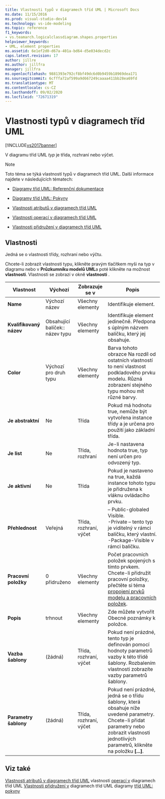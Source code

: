 ```yaml
---
title: Vlastnosti typů v diagramech tříd UML | Microsoft Docs
ms.date: 11/15/2016
ms.prod: visual-studio-dev14
ms.technology: vs-ide-modeling
ms.topic: reference
f1_keywords:
- vs.teamarch.logicalclassdiagram.shapes.properties
helpviewer_keywords:
- UML, element properties
ms.assetid: 6e1ef2d0-d67a-401a-bd64-d5e034decd2c
caps.latest.revision: 17
author: jillre
ms.author: jillfra
manager: jillfra
ms.openlocfilehash: 9881393e792cf8bf49dc6d0b9459b18969dea171
ms.sourcegitcommit: 6cfffa72af599a9d667249caaaa411bb28ea69fd
ms.translationtype: MT
ms.contentlocale: cs-CZ
ms.lasthandoff: 09/02/2020
ms.locfileid: "72671319"
---
```

# <a name="properties-of-types-on-uml-class-diagrams"></a>Vlastnosti typů v diagramech tříd UML
[!INCLUDE[vs2017banner](../includes/vs2017banner.md)]

V diagramu tříd UML *typ* je třída, rozhraní nebo výčet.

> [!NOTE]
> Toto téma se týká vlastností typů v diagramech tříd UML. Další informace najdete v následujících tématech:

- [Diagramy tříd UML: Referenční dokumentace](../modeling/uml-class-diagrams-reference.md)

- [Diagramy tříd UML: Pokyny](../modeling/uml-class-diagrams-guidelines.md)

- [Vlastnosti atributů v diagramech tříd UML](../modeling/properties-of-attributes-on-uml-class-diagrams.md)

- [Vlastnosti operací v diagramech tříd UML](../modeling/properties-of-operations-on-uml-class-diagrams.md)

- [Vlastnosti přidružení v diagramech tříd UML](../modeling/properties-of-associations-on-uml-class-diagrams.md)

## <a name="properties"></a>Vlastnosti
 Jedná se o vlastnosti třídy, rozhraní nebo výčtu.

 Chcete-li zobrazit vlastnosti typu, klikněte pravým tlačítkem myši na typ v diagramu nebo v **Průzkumníku modelů UML**a poté klikněte na možnost **vlastnosti**. Vlastnosti se zobrazí v okně **vlastnosti** .

|**Vlastnost**|**Výchozí**|Zobrazuje se v|Popis|
|------------------|-----------------|----------------|-----------------|
|**Name**|Výchozí název|Všechny elementy|Identifikuje element.|
|**Kvalifikovaný název**|Obsahující balíček:: název typu|Všechny elementy|Identifikuje element jedinečně. Předpona s úplným názvem balíčku, který jej obsahuje.|
|**Color**|Výchozí pro druh typu|Všechny elementy|Barva tohoto obrazce Na rozdíl od ostatních vlastností to není vlastnost podkladového prvku modelu. Různá zobrazení stejného typu mohou mít různé barvy.|
|**Je abstraktní**|Ne|Třída|Pokud má hodnotu true, nemůže být vytvořena instance třídy a je určena pro použití jako základní třída.|
|**Je list**|Ne|Třída, rozhraní|Je-li nastavena hodnota true, typ není určen pro odvozený typ.|
|**Je aktivní**|Ne|Třída|Pokud je nastaveno na true, každá instance tohoto typu je přidružena k vláknu ovládacího prvku.|
|**Přehlednost**|Veřejná|Třída, rozhraní, výčet|– Public-globaled Visible.<br />-Private – tento typ je viditelný v rámci balíčku, který vlastní.<br />-Package-Visible v rámci balíčku.|
|**Pracovní položky**|0 přidruženo|Všechny elementy|Počet pracovních položek spojených s tímto prvkem. Chcete-li přidružit pracovní položky, přečtěte si téma [propojení prvků modelu a pracovních položek](../modeling/link-model-elements-and-work-items.md).|
|**Popis**|trhnout|Všechny elementy|Zde můžete vytvořit Obecné poznámky k položce.|
|**Vazba šablony**|(žádná)|Třída, rozhraní, výčet|Pokud není prázdné, tento typ je definován pomocí hodnoty parametrů vazby k této třídě šablony. Rozbalením vlastnosti zobrazíte vazby parametrů šablony.|
|**Parametry šablony**|(žádná)|Třída, rozhraní, výčet|Pokud není prázdné, jedná se o třídu šablony, která obsahuje níže uvedené parametry. Chcete-li přidat parametry nebo zobrazit vlastnosti jednotlivých parametrů, klikněte na položku **[...]**.|

## <a name="see-also"></a>Viz také
 [Vlastnosti atributů v diagramech tříd UML](../modeling/properties-of-attributes-on-uml-class-diagrams.md) vlastnosti [operací v](../modeling/properties-of-operations-on-uml-class-diagrams.md) diagramech tříd UML [Vlastnosti přidružení v](../modeling/properties-of-associations-on-uml-class-diagrams.md) diagramech tříd UML diagramy [tříd UML: pokyny](../modeling/uml-class-diagrams-guidelines.md)
